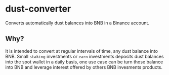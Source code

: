 # dust-converter
Converts automatically dust balances into BNB in a Binance account.

## Why?
It is intended to convert at regular intervals of time, any dust balance into BNB. Small `staking` investments or `earn` investments deposits dust balances into the spot wallet in a daily basis, one use case can be turn those balance into BNB and leverage interest offered by others BNB invesments products.

